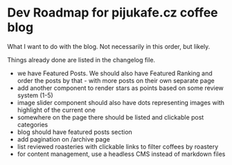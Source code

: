 # Dev Roadmap for pijukafe.cz coffee blog

What I want to do with the blog. Not necessarily in this order, but likely.

Things already done are listed in the changelog file.

- we have Featured Posts. We should also have Featured Ranking and order the posts by that - with more posts on their own separate page
- add another component to render stars as points based on some review system (1-5)
- image slider component should also have dots representing images with highlight of the current one
- somewhere on the page there should be listed and clickable post categories
- blog should have featured posts section
- add pagination on /archive page
- list reviewed roasteries with clickable links to filter coffees by roastery
- for content management, use a headless CMS instead of markdown files
